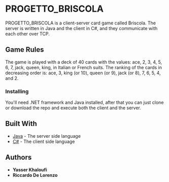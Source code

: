 # PROGETTO_BRISCOLA

PROGETTO_BRISCOLA is a client-server card game called Briscola. The server is written in Java and the client in C#, and they communicate with each other over TCP.

## Game Rules

The game is played with a deck of 40 cards with the values: ace, 2, 3, 4, 5, 6, 7, jack, queen, king, in Italian or French suits. The ranking of the cards in decreasing order is: ace, 3, king (or 10), queen (or 9), jack (or 8), 7, 6, 5, 4, and 2.

### Installing

You'll need .NET framework and Java installed, after that you can just clone or download the repo and execute both the client and the server.

## Built With

* [Java](https://www.java.com) - The server side language
* [C#](https://www.microsoft.com/net) - The client side language

## Authors

* **Yasser Khaloufi**
* **Riccardo De Lorenzo**